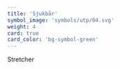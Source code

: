 ```yaml
---
title: 'Sjukbår'
symbol_image: 'symbols/utp/04.svg'
weight: 4
card: true
card_color: 'bg-symbol-green'
---
```


Stretcher